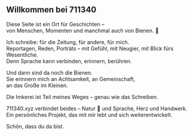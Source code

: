 ## Willkommen bei 711340

Diese Seite ist ein Ort für Geschichten –  
von Menschen, Momenten und manchmal auch von Bienen. 🐝

Ich schreibe: für die Zeitung, für andere, für mich.  
Reportagen, Reden, Porträts – mit Gefühl, mit Neugier, mit Blick fürs Wesentliche.  
Denn Sprache kann verbinden, erinnern, berühren.

Und dann sind da noch die Bienen.  
Sie erinnern mich an Achtsamkeit, an Gemeinschaft,  
an das Große im Kleinen.

Die Imkerei ist Teil meines Weges – genau wie das Schreiben.

711340.xyz verbindet beides – Natur 🌿 und Sprache, Herz und Handwerk.  
Ein persönliches Projekt, das mit mir lebt und sich weiterentwickelt.

Schön, dass du da bist.